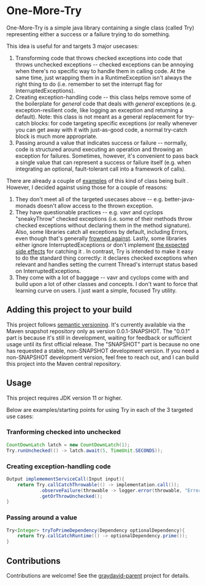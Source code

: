 # One-More-Try

One-More-Try is a simple java library containing a single class (called Try) representing either a success or a failure trying to do something.

This idea is useful for and targets 3 major usecases:

1. Transforming code that throws checked exceptions into code that throws unchecked exceptions -- checked exceptions can be annoying when there's no specific way to handle them in calling code. At the same time, just wrapping them in a RuntimeException isn't always the right thing to do (i.e. remember to set the interrupt flag for
InterruptedExceptions).
2. Creating exception-handling code -- this class helps remove some of the boilerplate for *general* code that deals with *general* exceptions (e.g. exception-resilient code, like logging an exception and returning a default). Note: this class is not meant as a general replacement for try-catch blocks: for code targeting specific exceptions (or really whenever you can get away with it with just-as-good code, a normal try-catch block is much more appropriate.
3. Passing around a value that indicates success or failure -- normally, code is structured around executing an operation and throwing an exception for failures. Sometimes, however, it's convenient to pass back a single value that can represent a success or failure itself (e.g. when integrating an optional, fault-tolerant call into a framework of calls).

There are already a couple of [examples](https://stackoverflow.com/q/27787772) of this kind of class being built . However, I decided against using those for a couple of reasons: 
1. They don't meet all of the targeted usecases above -- e.g. better-java-monads doesn't allow access to the thrown exception. 
2. They have questionable practices -- e.g. vavr and cyclops "sneakyThrow" checked exceptions (i.e. some of their methods throw checked exceptions without declaring them in the method signature). Also, some libraries catch all exceptions by default, including Errors, even though that's generally [frowned against](https://stackoverflow.com/a/11018879). Lastly, some libraries either ignore InterruptedExceptions or don't implement [the expected side effects](https://stackoverflow.com/a/3976377) for catching it . In contrast, Try is intended to make it easy to do the standard thing correctly: it declares checked exceptions when relevant and handles setting the current Thread's interrupt status based on InterruptedExceptions.
3. They come with a lot of baggage -- vavr and cyclops come with and build upon a lot of other classes and concepts. I don't want to force that learning curve on users. I just want a simple, focused Try utility.

## Adding this project to your build

This project follows [semantic versioning](https://semver.org/). It's currently available via the Maven snapshot repository only as version 0.0.1-SNAPSHOT. The "0.0.1" part is because it's still in development, waiting for feedback or sufficient usage until its first official release. The "SNAPSHOT" part is because no one has requested a stable, non-SNAPSHOT development version. If you need a non-SNAPSHOT development version, feel free to reach out, and I can build this project into the Maven central repository.

## Usage

This project requires JDK version 11 or higher.

Below are examples/starting points for using Try in each of the 3 targeted use cases:

### Tranforming checked into unchecked


```java
CountDownLatch latch = new CountDownLatch(1);
Try.runUnchecked(() -> latch.await(5, TimeUnit.SECONDS));
```

### Creating exception-handling code


```java
Output implemementServiceCall(Input input){
    return Try.callCatchThrowable(() -> implementation.call());
            .observeFailure(throwable -> logger.error(throwable, "Error executing service"));
            .getOrThrowUnchecked();
}
```

### Passing around a value


```java
Try<Integer> tryToPrimeDependency(Dependency optionalDependency){
    return Try.callCatchRuntime(() -> optionalDependency.prime());
}
```

## Contributions

Contributions are welcome! See the [graydavid-parent](https://github.com/graydavid/graydavid-parent) project for details.